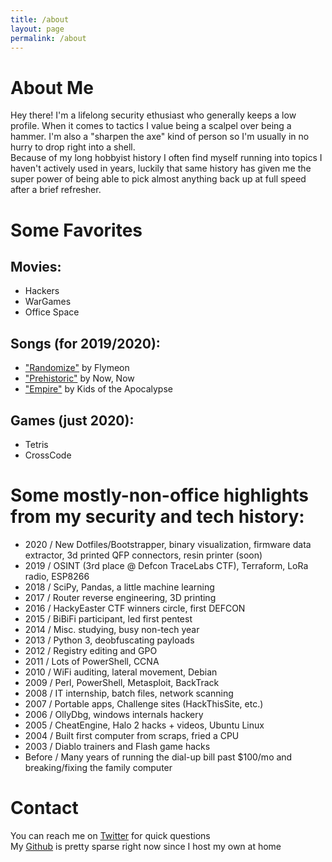 ```yaml
---
title: /about
layout: page
permalink: /about
---
```


# About Me  
Hey there! I'm a lifelong security ethusiast who generally keeps a low profile. When it comes to tactics I value being a scalpel over being a hammer. I'm also a "sharpen the axe" kind of person so I'm usually in no hurry to drop right into a shell.  
Because of my long hobbyist history I often find myself running into topics I haven't actively used in years, luckily that same history has given me the super power of being able to pick almost anything back up at full speed after a brief refresher.

# Some Favorites
## Movies:
* Hackers 
* WarGames
* Office Space

## Songs (for 2019/2020):
* ["Randomize"](https://www.youtube.com/watch?v=WwhGv45hgXE) by Flymeon
* ["Prehistoric"](https://www.youtube.com/watch?v=9QUPwMdqxjw) by Now, Now
* ["Empire"](https://www.youtube.com/watch?v=5_9BOFtwvZc) by Kids of the Apocalypse

## Games (just 2020):
* Tetris
* CrossCode

# Some mostly-non-office highlights from my security and tech history:  
* 2020 / New Dotfiles/Bootstrapper, binary visualization, firmware data extractor, 3d printed QFP connectors, resin printer (soon)
* 2019 / OSINT (3rd place @ Defcon TraceLabs CTF), Terraform, LoRa radio, ESP8266
* 2018 / SciPy, Pandas, a little machine learning
* 2017 / Router reverse engineering, 3D printing
* 2016 / HackyEaster CTF winners circle, first DEFCON
* 2015 / BiBiFi participant, led first pentest 
* 2014 / Misc. studying, busy non-tech year
* 2013 / Python 3, deobfuscating payloads
* 2012 / Registry editing and GPO
* 2011 / Lots of PowerShell, CCNA
* 2010 / WiFi auditing, lateral movement, Debian
* 2009 / Perl, PowerShell, Metasploit, BackTrack
* 2008 / IT internship, batch files, network scanning
* 2007 / Portable apps, Challenge sites (HackThisSite, etc.)
* 2006 / OllyDbg, windows internals hackery
* 2005 / CheatEngine, Halo 2 hacks + videos, Ubuntu Linux
* 2004 / Built first computer from scraps, fried a CPU
* 2003 / Diablo trainers and Flash game hacks
* Before / Many years of running the dial-up bill past $100/mo and breaking/fixing the family computer

# Contact
You can reach me on [Twitter](https://www.twitter.com) for quick questions  
My [Github](https://www.github.com/qrbounty) is pretty sparse right now since I host my own at home
